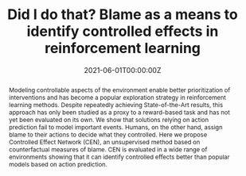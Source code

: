 ---
title: "Did I do that? Blame as a means to identify controlled effects in reinforcement learning"

# Authors
# If you created a profile for a user (e.g. the default `admin` user), write the username (folder name) here
# and it will be replaced with their full name and linked to their profile.
authors:
- admin
- Youssef Mohamed
- Raul Vicente

# Author notes (optional)
author_notes:
- "Corresponding"
# - "Equal contribution"

date: "2021-06-01T00:00:00Z"
doi: ""

# Schedule page publish date (NOT publication's date).
publishDate: "2021-06-01T00:00:00Z"

# Publication type.
# Legend: 0 = Uncategorized; 1 = Conference paper; 2 = Journal article;
# 3 = Preprint / Working Paper; 4 = Report; 5 = Book; 6 = Book section;
# 7 = Thesis; 8 = Patent
publication_types: ["1"]

# Publication name and optional abbreviated publication name.
publication: Unsupervised RL Workshop @ International Conference on Machine Learning
publication_short: URL @ International Conference on Machine Learning

abstract: Modeling controllable aspects of the environment enable better prioritization of interventions and has become a popular exploration strategy in reinforcement learning methods. Despite repeatedly achieving State-of-the-Art results, this approach has only been studied as a proxy to a reward-based task and has not yet been evaluated on its own. We show that solutions relying on action prediction fail to model important events. Humans, on the other hand, assign blame to their actions to decide what they controlled. Here we propose Controlled Effect Network (CEN), an unsupervised method based on counterfactual measures of blame. CEN is evaluated in a wide range of environments showing that it can identify controlled effects better than popular models based on action prediction.


# Summary. An optional shortened abstract.
summary:

tags: []

# Display this page in the Featured widget?
featured: false

# Custom links (uncomment lines below)
links:
- name: Arxiv
  url: https://arxiv.org/abs/2106.00266

url_pdf: 'publication/cen/paper.pdf'
url_code: ''
url_dataset: ''
url_poster: 'publication/cen/poster.png'
url_project: ''
url_slides: ''
url_source: ''
url_video: ''

# Featured image
# To use, add an image named `featured.jpg/png` to your page's folder.
image:
  caption: 'poster'
  focal_point: ""
  preview_only: false

# Associated Projects (optional).
#   Associate this publication with one or more of your projects.
#   Simply enter your project's folder or file name without extension.
#   E.g. `internal-project` references `content/project/internal-project/index.md`.
#   Otherwise, set `projects: []`.
projects: []

# Slides (optional).
#   Associate this publication with Markdown slides.
#   Simply enter your slide deck's filename without extension.
#   E.g. `slides: "example"` references `content/slides/example/index.md`.
#   Otherwise, set `slides: ""`.
slides: ""
---